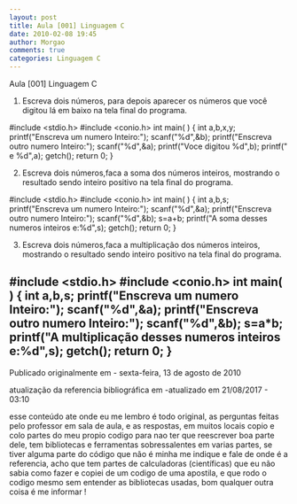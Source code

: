 ```yaml
---
layout: post
title: Aula [001] Linguagem C
date: 2010-02-08 19:45
author: Morgao
comments: true
categories: Linguagem C
---
```

Aula [001] Linguagem C


1) Escreva dois números, para depois aparecer os números que você digitou lá em baixo na tela final do programa.

#include <stdio.h>
#include <conio.h>
int main( )
{
int a,b,x,y;
printf("Enscreva um numero Inteiro:");
scanf("%d",&b);
printf("Enscreva outro numero Inteiro:");
scanf("%d",&a);
printf("Voce digitou %d",b);
printf(" e %d",a);
getch();
return 0;
}

2) Escreva dois números,faca a soma dos números inteiros, mostrando o resultado sendo inteiro positivo na tela final do programa.

#include <stdio.h>
#include <conio.h>
int main( )
{
int a,b,s;
printf("Enscreva um numero Inteiro:");
scanf("%d",&a);
printf("Enscreva outro numero Inteiro:");
scanf("%d",&b);
s=a+b;
printf("A soma desses numeros inteiros e:%d",s);
getch();
return 0;
}

3) Escreva dois números,faca a multiplicação dos números inteiros, mostrando o resultado sendo inteiro positivo na tela final do programa.

#include <stdio.h>
#include <conio.h>
int main( )
{
int a,b,s;
printf("Enscreva um numero Inteiro:");
scanf("%d",&a);
printf("Enscreva outro numero Inteiro:");
scanf("%d",&b);
s=a*b;
printf("A multiplicação desses numeros inteiros e:%d",s);
getch();
return 0;
}
 -------------------------------------------------------------------------------------------------------------

Publicado originalmente em - sexta-feira, 13 de agosto de 2010

atualização da referencia bibliográfica em -atualizado em 21/08/2017 - 03:10

esse conteúdo ate onde eu me lembro é todo original, as perguntas feitas pelo professor em sala de aula, e as respostas, em muitos locais copio e colo partes do meu propio codigo para nao ter que reescrever boa parte dele, tem bibliotecas e ferramentas sobressalentes em varias partes, se tiver alguma parte do código que não é minha me indique e fale de onde é a referencia, acho que tem partes de calculadoras (científicas) que eu não sabia como fazer e copiei de um codigo de uma apostila, e que rodo o codigo mesmo sem entender as bibliotecas usadas, bom qualquer outra coisa é me informar !